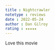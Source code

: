 ```yaml
---
title : Nightcrawler
notetype : reviews
date : 2022-05-24
author : Dan Gilroy
rating : ★★★★★
---
```


Love this movie